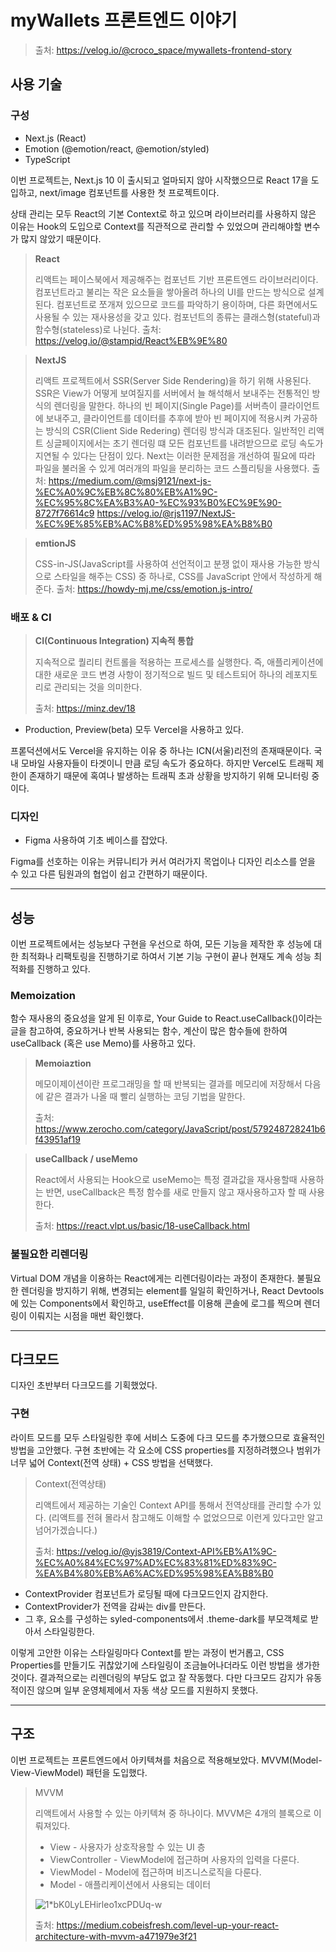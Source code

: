 # myWallets 프론트엔드 이야기

> 출처: https://velog.io/@croco_space/mywallets-frontend-story

## 사용 기술

### 구성

- Next.js (React)
- Emotion (@emotion/react, @emotion/styled)
- TypeScript

이번 프로젝트는, Next.js 10 이 출시되고 얼마되지 않아 시작했으므로 React 17을 도입하고, next/image 컴포넌트를 사용한 첫 프로젝트이다.

상태 관리는 모두 React의 기본 Context로 하고 있으며 라이브러리를 사용하지 않은 이유는 Hook의 도입으로 Context를 직관적으로 관리할 수 있었으며 관리해야할 변수가 많지 않았기 때문이다.

> **React**
>
> 리액트는 페이스북에서 제공해주는 컴포넌트 기반 프론트엔드 라이브러리이다. 컴포넌트라고 불리는 작은 요소들을 쌓아올려 하나의 UI를 만드는 방식으로 설계된다. 컴포넌트로 쪼개져 있으므로 코드를 파악하기 용이하며, 다른 화면에서도 사용될 수 있는 재사용성을 갖고 있다. 컴포넌트의 종류는 클래스형(stateful)과 함수형(stateless)로 나뉜다. 
> 출처: https://velog.io/@stampid/React%EB%9E%80

> **NextJS**
>
> 리액트 프로젝트에서 SSR(Server Side Rendering)을 하기 위해 사용된다. SSR은 View가 어떻게 보여질지를 서버에서 늘 해석해서 보내주는 전통적인 방식의 렌더링을 말한다. 하나의 빈 페이지(Single Page)를 서버측이 클라이언트에 보내주고, 클라이언트를 데이터를 추후에 받아 빈 페이지에 적용시켜 가공하는 방식의 CSR(Client Side Redering) 렌더링 방식과 대조된다. 일반적인 리액트 싱글페이지에서는 초기 렌더링 떄 모든 컴포넌트를 내려받으므로 로딩 속도가 지연될 수 있다는 단점이 있다. Next는 이러한 문제점을 개선하여 필요에 따라 파일을 불러올 수 있게 여러개의 파일을 분리하는 코드 스플리팅을 사용했다.
> 출처: https://medium.com/@msj9121/next-js-%EC%A0%9C%EB%8C%80%EB%A1%9C-%EC%95%8C%EA%B3%A0-%EC%93%B0%EC%9E%90-8727f76614c9
> https://velog.io/@rjs1197/NextJS-%EC%9E%85%EB%AC%B8%ED%95%98%EA%B8%B0

> **emtionJS**
>
> CSS-in-JS(JavaScript를 사용하여 선언적이고 분쟁 없이 재사용 가능한 방식으로 스타일을 해주는 CSS) 중 하나로, CSS를 JavaScript 안에서 작성하게 해준다.
> 출처: https://howdy-mj.me/css/emotion.js-intro/

### 배포 & CI

> **CI(Continuous Integration) 지속적 통합**
>
> 지속적으로 퀄리티 컨트롤을 적용하는 프로세스를 실행한다. 즉, 애플리케이션에 대한 새로운 코드 변경 사항이 정기적으로 빌드 및 테스트되어 하나의 레포지토리로 관리되는 것을 의미한다.
>
> 출처: https://minz.dev/18

- Production, Preview(beta) 모두 Vercel을 사용하고 있다.

프롣덕션에서도 Vercel을 유지하는 이유 중 하나는 ICN(서울)리전의 존재때문이다. 국내 모바일 사용자들이 타겟이니 만큼 로딩 속도가 중요하다. 하지만 Vercel도 트래픽 제한이 존재하기 때문에 혹여나 발생하는 트래픽 초과 상황을 방지하기 위해 모니터링 중이다.

### 디자인

- Figma 사용하여 기초 베이스를 잡았다. 

Figma를 선호하는 이유는 커뮤니티가 커서 여러가지 목업이나 디자인 리소스를 얻을 수 있고 다른 팀원과의 협업이 쉽고 간편하기 때문이다.

___

## 성능

이번 프로젝트에서는 성능보다 구현을 우선으로 하여, 모든 기능을 제작한 후 성능에 대한 최적화나 리팩토링을 진행하기로 하여서 기본 기능 구현이 끝나 현재도 계속 성능 최적화를 진행하고 있다.

### Memoization

함수 재사용의 중요성을 알게 된 이후로, Your Guide to React.useCallback()이라는 글을 참고하여, 중요하거나 반복 사용되는 함수, 계산이 많은 함수들에 한하여  useCallback (혹은 use Memo)를 사용하고 있다. 

> **Memoiaztion**
>
> 메모이제이션이란 프로그래밍을 할 때 반복되는 결과를 메모리에 저장해서 다음에 같은 결과가 나올 때 빨리 실행하는 코딩 기법을 말한다.
>
> 출처: https://www.zerocho.com/category/JavaScript/post/579248728241b6f43951af19

> **useCallback / useMemo**
>
> React에서 사용되는 Hook으로 useMemo는 특정 결과값을 재사용할때 사용하는 반면, useCallback은 특정 함수를 새로 만들지 않고 재사용하고자 할 때 사용한다.
>
> 출처: https://react.vlpt.us/basic/18-useCallback.html

### 불필요한 리렌더링

Virtual DOM 개념을 이용하는 React에게는 리렌더링이라는 과정이 존재한다. 불필요한 렌더링을 방지하기 위해, 변경되는 element를 일일히 확인하거나, React Devtools에 있는 Components에서 확인하고, useEffect를 이용해 콘솔에 로그를 찍으며 렌더링이 이뤄지는 시점을 매번 확인했다.

____

## 다크모드

디자인 초반부터 다크모드를 기획했었다.

### 구현

라이트 모드를 모두 스타일링한 후에 서비스 도중에 다크 모드를 추가했으므로 효율적인 방법을 고안했다. 구현 초반에는 각 요소에 CSS properties를 지정하려했으나 범위가 너무 넓어 Context(전역 상태) + CSS 방법을 선택했다. 

> Context(전역상태)
>
> 리액트에서 제공하는 기술인 Context API를 통해서 전역상태를 관리할 수가 있다. (리액트를 전혀 몰라서 참고해도 이해할 수 없었으므로 이런게 있다고만 알고 넘어가겠습니다.)
>
> 출처: https://velog.io/@yjs3819/Context-API%EB%A1%9C-%EC%A0%84%EC%97%AD%EC%83%81%ED%83%9C-%EA%B4%80%EB%A6%AC%ED%95%98%EA%B8%B0

- ContextProvider 컴포넌트가 로딩될 때에 다크모드인지 감지한다.
- ContextProvider가 전역을 감싸는 div를 만든다.
- 그 후, 요소를 구성하는 syled-components에서 .theme-dark를 부모객체로 받아서 스타일링한다.

이렇게 고안한 이유는 스타일링마다 Context를 받는 과정이 번거롭고, CSS Properties를 만들기도 귀찮았기에 스타일링이 조금늘어나더라도 이런 방법을 생가한 것이다. 결과적으로는 리렌더링의 부담도 없고 잘 작동했다. 다만 다크모드 감지가 유동적이진 않으며 일부 운영체제에서 자동 색상 모드를 지원하지 못했다.

___

## 구조

이번 프로젝트는 프론트엔드에서 아키텍쳐를 처음으로 적용해보았다. MVVM(Model-View-ViewModel) 패턴을 도입했다.

> MVVM
>
> 리액트에서 사용할 수 있는 아키텍쳐 중 하나이다. MVVM은 4개의 블록으로 이뤄져있다.
>
> - View - 사용자가 상호작용할 수 있는 UI 층
> - ViewController - ViewModel에 접근하며 사용자의 입력을 다룬다.
> - ViewModel - Model에 접근하며 비즈니스로직을 다룬다.
> - Model - 애플리케이션에서 사용되는 데이터
>
> ![1*bK0LyLEHirleo1xcPDUq-w](https://miro.medium.com/max/700/1*bK0LyLEHirleo1xcPDUq-w.png)
>
> 출처: https://medium.cobeisfresh.com/level-up-your-react-architecture-with-mvvm-a471979e3f21